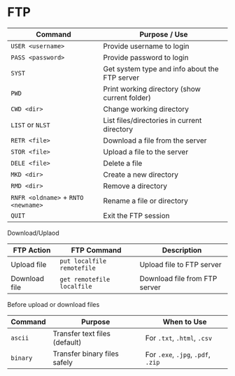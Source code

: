 # FTP

| Command                             | Purpose / Use                                 |
| ----------------------------------- | --------------------------------------------- |
| `USER <username>`                   | Provide username to login                     |
| `PASS <password>`                   | Provide password to login                     |
| `SYST`                              | Get system type and info about the FTP server |
| `PWD`                               | Print working directory (show current folder) |
| `CWD <dir>`                         | Change working directory                      |
| `LIST` or `NLST`                    | List files/directories in current directory   |
| `RETR <file>`                       | Download a file from the server               |
| `STOR <file>`                       | Upload a file to the server                   |
| `DELE <file>`                       | Delete a file                                 |
| `MKD <dir>`                         | Create a new directory                        |
| `RMD <dir>`                         | Remove a directory                            |
| `RNFR <oldname>` + `RNTO <newname>` | Rename a file or directory                    |
| `QUIT`                              |  Exit the FTP session                         |

Download/Uplaod

| FTP Action    | FTP Command                | Description                   |
| ------------- | -------------------------- | ----------------------------- |
| Upload file   | `put localfile remotefile` | Upload file to FTP server     |
| Download file | `get remotefile localfile` | Download file from FTP server |

Before upload or download files

| Command  | Purpose                       | When to Use                        |
| -------- | ----------------------------- | ---------------------------------- |
| `ascii`  | Transfer text files (default) | For `.txt`, `.html`, `.csv`        |
| `binary` | Transfer binary files safely  | For `.exe`, `.jpg`, `.pdf`, `.zip` |

